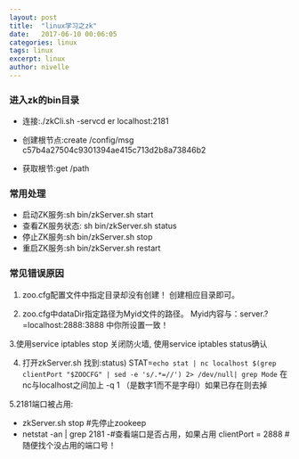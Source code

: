 ```yaml
---
layout: post
title:  "linux学习之zk"
date:   2017-06-10 00:06:05
categories: linux
tags: linux
excerpt: linux
author: nivelle
---
```


### 进入zk的bin目录

- 连接:./zkCli.sh -servcd er localhost:2181
- 创建根节点:create /config/msg c57b4a27504c9301394ae415c713d2b8a73846b2

- 获取根节:get /path

### 常用处理

- 启动ZK服务:sh bin/zkServer.sh start
- 查看ZK服务状态: sh bin/zkServer.sh status
- 停止ZK服务:sh bin/zkServer.sh stop
- 重启ZK服务:sh bin/zkServer.sh restart

### 常见错误原因

1. zoo.cfg配置文件中指定目录却没有创建！ 创建相应目录即可。

2. zoo.cfg中dataDir指定路径为Myid文件的路径。
Myid内容与：server.?=localhost:2888:3888 中你所设置一致！

3.使用service iptables stop 关闭防火墙, 使用service iptables status确认

4. 打开zkServer.sh 找到:status)
    STAT=`echo stat | nc localhost $(grep clientPort "$ZOOCFG" | sed -e 's/.*=//') 2> /dev/null| grep Mode`
在nc与localhost之间加上 -q 1 （是数字1而不是字母l）如果已存在则去掉

5.2181端口被占用:       
- zkServer.sh stop        #先停止zookeep
- netstat -an | grep 2181  -#查看端口是否占用，如果占用
clientPort = 2888       #随便找个没占用的端口号！


